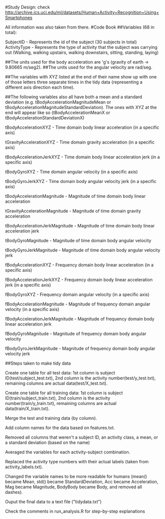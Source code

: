 #Study Design:
check http://archive.ics.uci.edu/ml/datasets/Human+Activity+Recognition+Using+Smartphones

All information was also taken from there.
#Code Book
##Variables (68 in total):

SubjectID - Represents the id of the subject (30 subjects in total)
ActivityType - Represents the type of activity that the subject was carrying out (Walking, walking upstairs, walking downstairs, sitting, standing, laying)

##The units used for the body acceleration are 'g's (gravity of earth -> 9.80665 m/seg2).
##The units used for the angular velocity are rad/seg.

##The variables with XYZ listed at the end of their name show up with one of those letters three separate times in the tidy data (representing a different axis direction each time).

##The following variables also all have both a mean and a standard deviation (e.g. tBodyAccelerationMagnitudeMean or tBodyAccelerationMagnitudeStandardDeviation). The ones with XYZ at the end will appear like so (tBodyAccelerationMeanX or tBodyAccelerationStandardDeviationX)

tBodyAccelerationXYZ - Time domain body linear acceleration (in a specific axis)

tGravityAccelerationXYZ - Time domain gravity acceleration (in a specific axis)

tBodyAccelerationJerkXYZ - Time domain body linear acceleration jerk (in a specific axis)

tBodyGyroXYZ - Time domain angular velocity (in a specific axis)

tBodyGyroJerkXYZ - Time domain body angular velocity jerk (in a specific axis)

tBodyAccelerationMagnitude - Magnitude of time domain body linear acceleration

tGravityAccelerationMagnitude - Magnitude of time domain gravity acceleration

tBodyAccelerationJerkMagnitude - Magnitude of time domain body linear acceleration jerk

tBodyGyroMagnitude - Magnitude of time domain body angular velocity

tBodyGyroJerkMagnitude - Magnitude of time domain body angular velocity jerk

fBodyAccelerationXYZ - Frequency domain body linear acceleration (in a specific axis)

fBodyAccelerationJerkXYZ - Frequency domain body linear acceleration jerk (in a specific axis)

fBodyGyroXYZ - Frequency domain angular velocity (in a specific axis)

fBodyAccelerationMagnitude - Magnitude of frequency domain angular velocity (in a specific axis)

fBodyAccelerationJerkMagnitude - Magnitude of frequency domain body linear acceleration jerk

fBodyGyroMagnitude - Magnitude of frequency domain body angular velocity

fBodyGyroJerkMagnitude - Magnitude of frequency domain body angular velocity jerk

##Steps taken to make tidy data

Create one table for all test data: 1st column is subject ID(test/subject_test.txt), 2nd column is the activity number(test/y_test.txt), remaining columns are actual data(test/X_test.txt).

Create one table for all training data: 1st column is subject ID(train/subject_train.txt), 2nd column is the activity number(train/y_train.txt), remaining columns are actual data(train/X_train.txt).

Merge the test and training data (by column).

Add column names for the data based on features.txt.

Removed all columns that weren't a subject ID, an activity class, a mean, or a standard deviation (based on the name)

Averaged the variables for each activity-subject combination.

Replaced the activity type numbers with their actual labels (taken from activity_labels.txt).

Changed the variable names to be more readable for humans (mean() became Mean, std() became StandardDeviation, Acc became Acceleration, Mag became Magnitude, BodyBody became Body, and removed all dashes).

Ouput the final data to a text file ("tidydata.txt")

Check the comments in run_analysis.R for step-by-step explanations
